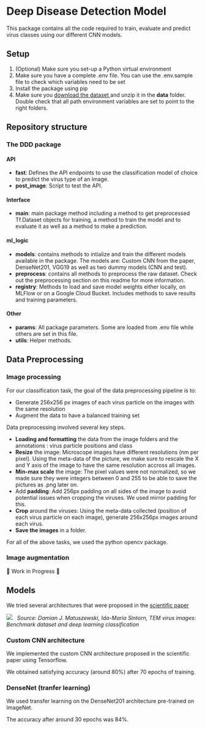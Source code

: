# Deep Disease Detection Model

This package contains all the code required to train, evaluate and predict virus classes using our different CNN models.


## Setup
1. (Optional) Make sure you set-up a Python virtual environment
2. Make sure you have a complete .env file. You can use the .env.sample file to check which variables need to be set
3. Install the package using pip
4. Make sure you <a href="https://data.mendeley.com/datasets/kxsvzhcfgs/2"> download the dataset </a> and unzip it in the **data** folder. Double check that all path environment variables are set to point to the right folders.

## Repository structure
### The DDD package
#### API
- **fast**: Defines the API endpoints to use the classification model of choice to predict the virus type of an image.
- **post_image**: Script to test the API.

#### Interface
- **main**: main package method including a method to get preprocessed Tf.Dataset objects for training, a method to train the model and to evaluate it as well as a method to make a prediction.

#### ml_logic
- **models**: contains methods to intialize and train the different models available in the package. The models are: Custom CNN from the paper, DenseNet201, VGG19 as well as two dummy models (CNN and test).
- **preprocess**: contains all methods to preprocess the raw dataset. Check out the preprocessing section on this readme for more information.
- **registry**: Methods to load and save model weights either locally, on MLFlow or on a Google Cloud Bucket. Includes methods to save results and training parameters.

#### Other
- **params**: All package parameters. Some are loaded from .env file while others are set in this file.
- **utils**: Helper methods.

## Data Preprocessing

### Image processing
For our classification task, the goal of the data preprocessing pipeline is to:
- Generate 256x256 px images of each virus particle on the images with the same resolution
- Augment the data to have a balanced training set


Data preprocessing involved several key steps.

- **Loading and formatting** the data from the image folders and the annotations : virus particle positions and class
- **Resize** the image: Microscope images have different resolutions (nm per pixel). Using the meta-data of the picture, we make sure to rescale the X and Y axis of the image to have the same resolution accross all images.
- **Min-max scale** the image: The pixel values were not normalized, so we made sure they were integers between 0 and 255 to be able to save the pictures as .png later on.
- Add **padding**: Add 256px padding on all sides of the image to avoid potential issues when cropping the viruses. We used mirror padding for this.
- **Crop** around the viruses: Using the meta-data collected (position of each virus particle on each image), generate 256x256px images around each virus.
- **Save the images** in a folder.

For all of the above tasks, we used the python opencv package.

### Image augmentation
🚧 Work in Progress 🚧

## Models
We tried several architectures that were proposed in the [scientific paper](https://www.sciencedirect.com/science/article/pii/S0169260721003928)

<img src="https://ars.els-cdn.com/content/image/1-s2.0-S0169260721003928-gr2.jpg"> &nbsp;
*Source: Damian J. Matuszewski, Ida-Maria Sintorn,
TEM virus images: Benchmark dataset and deep learning classification*

### Custom CNN architecture
We implemented the custom CNN architecture proposed in the scientific paper using Tensorflow.

We obtained satisfying accuracy (around 80%) after 70 epochs of training.

### DenseNet (tranfer learning)
We used transfer learning on the DenseNet201 architecture pre-trained on ImageNet.

The accuracy after around 30 epochs was 84%.
